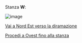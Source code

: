 Stanza **W**:

![image](resource:assets/images/page_old_dig_W.png)

[Vai a Nord Est verso la diramazione](page_old_dig_T)

[Procedi a Ovest fino alla stanza](page_old_dig_X)

